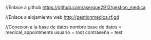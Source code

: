 //Enlace a github
https://github.com/aserque2912/gestion_medica

//Enlace a alojamiento web
http://gestionmedica.rf.gd

//Conexion a la base de datos
    nombre base de datos = medical_appointments
    usuario = root
    contraseña = test